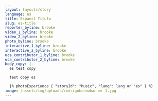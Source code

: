 ```yaml
---
layout: layouts/story
language: es
title: Espanol Titulo
slug: es-title
reporter_byline: brooke
video_1_byline: brooke
video_2_byline: brooke
photo_byline: brooke
interactive_1_byline: bropke
interactive_2_byline: brooke
uca_contributor_1_byline: brooke
uca_contributor_2_byline: brooke
body_copy: |-
  es test copy

  test copy es

  {% photoExperience { "storyId": "Music", "lang": lang or "es" } %}
image: /assets/img/uploads/rodrigobuenobanner-1.jpg
---
```

